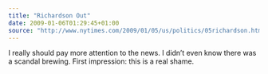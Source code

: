 ```yaml
---
title: "Richardson Out"
date: 2009-01-06T01:29:45+01:00
source: "http://www.nytimes.com/2009/01/05/us/politics/05richardson.html"
---
```


I really should pay more attention to the news. I didn’t even know there was a scandal brewing. First impression: this is a real shame.
